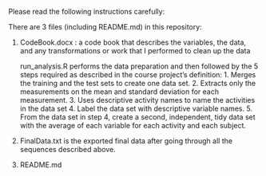 Please read the following instructions carefully:

There are 3 files (including README.md) in this repository:

1. CodeBook.docx : a code book that describes the variables, the data, and any transformations or work that I performed to clean up the data

      run_analysis.R performs the data preparation and then followed by the 5 steps required as described in the course project’s definition:
          1. Merges the training and the test sets to create one data set.
          2. Extracts only the measurements on the mean and standard deviation for each measurement.
          3. Uses descriptive activity names to name the activities in the data set
          4. Label the data set with descriptive variable names.
          5. From the data set in step 4, create a second, independent, tidy data set with the average of each variable for each activity and each subject.
2. FinalData.txt is the exported final data after going through all the sequences described above.
3. README.md
